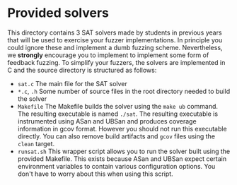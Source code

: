 # Provided solvers

This directory contains 3 SAT solvers made by students in previous years that will be used to exercise your fuzzer implementations.
In principle you could ignore these and implement a dumb fuzzing scheme.
Nevertheless, we **strongly** encourage you to implement to implement some form of feedback fuzzing.
To simplify your fuzzers, the solvers are implemented in C and the source directory is structured as follows:

- `sat.c` The main file for the SAT solver
- `*.c`, `.h` Some number of source files in the root directory needed to build the solver
- `Makefile` The Makefile builds the solver using the `make ub` command. The resulting executable is named `./sat`. The resulting executable is instrumented using ASan and UBSan and produces coverage information in gcov format. However you should not run this executable directly. You can also remove build artifacts and `gcov` files using the `clean` target.
- `runsat.sh` This wrapper script allows you to run the solver built using the provided Makefile. This exists because ASan and UBSan expect certain environment variables to contain various configuration options. You don't have to worry about this when using this script.

